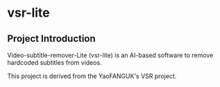 # vsr-lite

## Project Introduction

Video-subtitle-remover-Lite (vsr-lite) is an AI-based software to remove hardcoded subtitles from videos.

This project is derived from the YaoFANGUK's VSR project. 